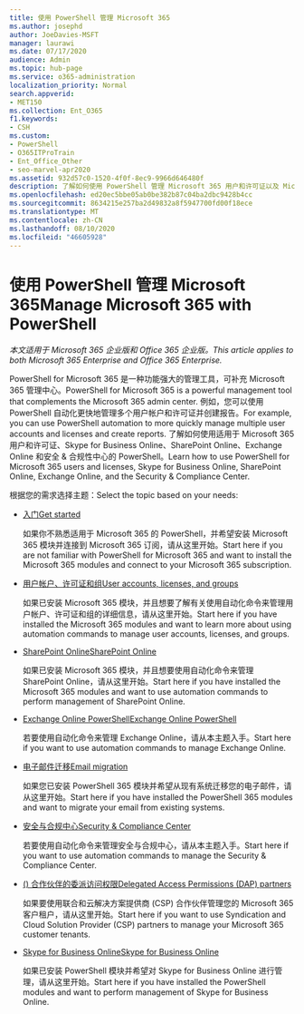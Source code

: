 ```yaml
---
title: 使用 PowerShell 管理 Microsoft 365
ms.author: josephd
author: JoeDavies-MSFT
manager: laurawi
ms.date: 07/17/2020
audience: Admin
ms.topic: hub-page
ms.service: o365-administration
localization_priority: Normal
search.appverid:
- MET150
ms.collection: Ent_O365
f1.keywords:
- CSH
ms.custom:
- PowerShell
- O365ITProTrain
- Ent_Office_Other
- seo-marvel-apr2020
ms.assetid: 932d57c0-1520-4f0f-8ec9-9966d646480f
description: 了解如何使用 PowerShell 管理 Microsoft 365 用户和许可证以及 Microsoft 365 应用。
ms.openlocfilehash: ed20ec5bbe05ab0be382b87c04ba2dbc9428b4cc
ms.sourcegitcommit: 8634215e257ba2d49832a8f5947700fd00f18ece
ms.translationtype: MT
ms.contentlocale: zh-CN
ms.lasthandoff: 08/10/2020
ms.locfileid: "46605928"
---
```

# <a name="manage-microsoft-365-with-powershell"></a><span data-ttu-id="ee849-103">使用 PowerShell 管理 Microsoft 365</span><span class="sxs-lookup"><span data-stu-id="ee849-103">Manage Microsoft 365 with PowerShell</span></span>

<span data-ttu-id="ee849-104">*本文适用于 Microsoft 365 企业版和 Office 365 企业版。*</span><span class="sxs-lookup"><span data-stu-id="ee849-104">*This article applies to both Microsoft 365 Enterprise and Office 365 Enterprise.*</span></span>

<span data-ttu-id="ee849-105">PowerShell for Microsoft 365 是一种功能强大的管理工具，可补充 Microsoft 365 管理中心。</span><span class="sxs-lookup"><span data-stu-id="ee849-105">PowerShell for Microsoft 365 is a powerful management tool that complements the Microsoft 365 admin center.</span></span> <span data-ttu-id="ee849-106">例如，您可以使用 PowerShell 自动化更快地管理多个用户帐户和许可证并创建报告。</span><span class="sxs-lookup"><span data-stu-id="ee849-106">For example, you can use PowerShell automation to more quickly manage multiple user accounts and licenses and create reports.</span></span> <span data-ttu-id="ee849-107">了解如何使用适用于 Microsoft 365 用户和许可证、Skype for Business Online、SharePoint Online、Exchange Online 和安全 & 合规性中心的 PowerShell。</span><span class="sxs-lookup"><span data-stu-id="ee849-107">Learn how to use PowerShell for Microsoft 365 users and licenses, Skype for Business Online, SharePoint Online, Exchange Online, and the Security & Compliance Center.</span></span>
  
<span data-ttu-id="ee849-108">根据您的需求选择主题：</span><span class="sxs-lookup"><span data-stu-id="ee849-108">Select the topic based on your needs:</span></span>
  
- [<span data-ttu-id="ee849-109">入门</span><span class="sxs-lookup"><span data-stu-id="ee849-109">Get started</span></span>](getting-started-with-office-365-powershell.md)

    <span data-ttu-id="ee849-110">如果你不熟悉适用于 Microsoft 365 的 PowerShell，并希望安装 Microsoft 365 模块并连接到 Microsoft 365 订阅，请从这里开始。</span><span class="sxs-lookup"><span data-stu-id="ee849-110">Start here if you are not familiar with PowerShell for Microsoft 365 and want to install the Microsoft 365 modules and connect to your Microsoft 365 subscription.</span></span>

- [<span data-ttu-id="ee849-111">用户帐户、许可证和组</span><span class="sxs-lookup"><span data-stu-id="ee849-111">User accounts, licenses, and groups</span></span>](manage-user-accounts-and-licenses-with-office-365-powershell.md)

    <span data-ttu-id="ee849-112">如果已安装 Microsoft 365 模块，并且想要了解有关使用自动化命令来管理用户帐户、许可证和组的详细信息，请从这里开始。</span><span class="sxs-lookup"><span data-stu-id="ee849-112">Start here if you have installed the Microsoft 365 modules and want to learn more about using automation commands to manage user accounts, licenses, and groups.</span></span>

- [<span data-ttu-id="ee849-113">SharePoint Online</span><span class="sxs-lookup"><span data-stu-id="ee849-113">SharePoint Online</span></span>](https://docs.microsoft.com/office365/enterprise/powershell/manage-sharepoint-online-with-office-365-powershell)

    <span data-ttu-id="ee849-114">如果已安装 Microsoft 365 模块，并且想要使用自动化命令来管理 SharePoint Online，请从这里开始。</span><span class="sxs-lookup"><span data-stu-id="ee849-114">Start here if you have installed the Microsoft 365 modules and want to use automation commands to perform management of SharePoint Online.</span></span>

- [<span data-ttu-id="ee849-115">Exchange Online PowerShell</span><span class="sxs-lookup"><span data-stu-id="ee849-115">Exchange Online PowerShell</span></span>](https://docs.microsoft.com/powershell/exchange/exchange-online/exchange-online-powershell)

    <span data-ttu-id="ee849-116">若要使用自动化命令来管理 Exchange Online，请从本主题入手。</span><span class="sxs-lookup"><span data-stu-id="ee849-116">Start here if you want to use automation commands to manage Exchange Online.</span></span>

- [<span data-ttu-id="ee849-117">电子邮件迁移</span><span class="sxs-lookup"><span data-stu-id="ee849-117">Email migration</span></span>](use-powershell-for-email-migration-to-office-365.md)

    <span data-ttu-id="ee849-118">如果您已安装 PowerShell 365 模块并希望从现有系统迁移您的电子邮件，请从这里开始。</span><span class="sxs-lookup"><span data-stu-id="ee849-118">Start here if you have installed the PowerShell 365 modules and want to migrate your email from existing systems.</span></span>

- [<span data-ttu-id="ee849-119">安全与合规中心</span><span class="sxs-lookup"><span data-stu-id="ee849-119">Security & Compliance Center</span></span>](https://docs.microsoft.com/powershell/exchange/office-365-scc/office-365-scc-powershell)

    <span data-ttu-id="ee849-120">若要使用自动化命令来管理安全与合规中心，请从本主题入手。</span><span class="sxs-lookup"><span data-stu-id="ee849-120">Start here if you want to use automation commands to manage the Security & Compliance Center.</span></span>

- [<span data-ttu-id="ee849-121"> () 合作伙伴的委派访问权限</span><span class="sxs-lookup"><span data-stu-id="ee849-121">Delegated Access Permissions (DAP) partners</span></span>](manage-office-365-with-windows-powershell-for-delegated-access-permissions-dap-p.md)

    <span data-ttu-id="ee849-122">如果要使用联合和云解决方案提供商 (CSP) 合作伙伴管理您的 Microsoft 365 客户租户，请从这里开始。</span><span class="sxs-lookup"><span data-stu-id="ee849-122">Start here if you want to use Syndication and Cloud Solution Provider (CSP) partners to manage your Microsoft 365 customer tenants.</span></span>

- [<span data-ttu-id="ee849-123">Skype for Business Online</span><span class="sxs-lookup"><span data-stu-id="ee849-123">Skype for Business Online</span></span>](manage-skype-for-business-online-with-office-365-powershell.md)

    <span data-ttu-id="ee849-124">如果已安装 PowerShell 模块并希望对 Skype for Business Online 进行管理，请从这里开始。</span><span class="sxs-lookup"><span data-stu-id="ee849-124">Start here if you have installed the PowerShell modules and want to perform management of Skype for Business Online.</span></span>
